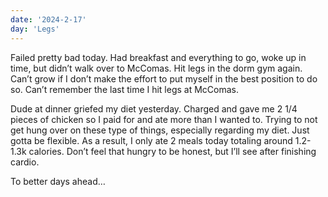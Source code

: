 ```yaml
---
date: '2024-2-17'
day: 'Legs'
---
```


Failed pretty bad today. Had breakfast and everything to go, woke up in time, but didn’t walk over to McComas. Hit legs in the dorm gym again. Can’t grow if I don’t make the effort to put myself in the best position to do so. Can’t remember the last time I hit legs at McComas.

Dude at dinner griefed my diet yesterday. Charged and gave me 2 1/4 pieces of chicken so I paid for and ate more than I wanted to. Trying to not get hung over on these type of things, especially regarding my diet. Just gotta be flexible. As a result, I only ate 2 meals today totaling around 1.2-1.3k calories. Don’t feel that hungry to be honest, but I’ll see after finishing cardio.

To better days ahead…